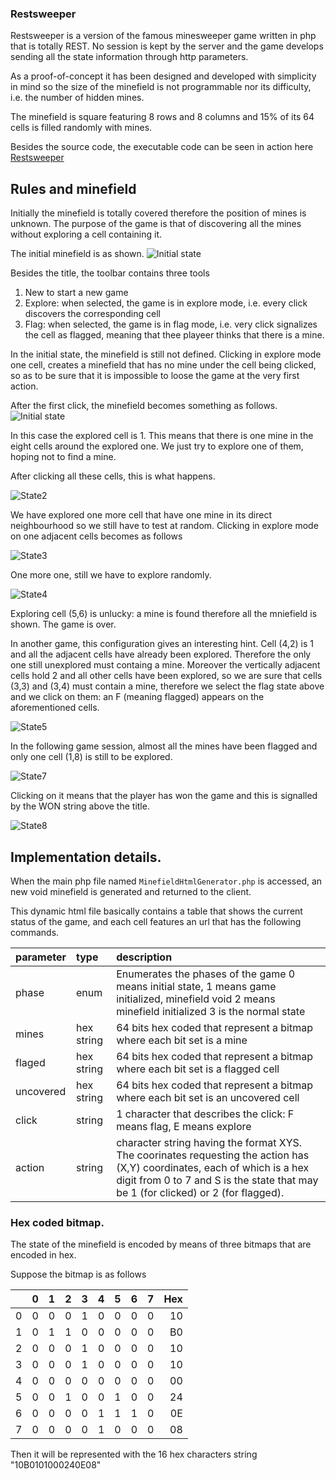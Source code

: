 ### Restsweeper

Restsweeper is a version of the famous minesweeper game written in php that is totally REST. No session is kept by the server and the game develops sending all the state information through http parameters.

As a proof-of-concept it has been designed and developed with simplicity in mind so the size of the minefield is not programmable nor its difficulty, i.e. the number of hidden mines.

The minefield is square featuring 8 rows and 8 columns and 15% of its 64 cells is filled randomly with mines.

Besides the source code, the executable code can be seen in action here [Restsweeper](http://www.fjmessgeraete.ch/fc225976-8977-4b3f-867e-fd0f7c0593e3/MinefieldHtmlGenerator.php)

## Rules and minefield

Initially the minefield is totally covered therefore the position of mines is unknown.
The purpose of the game is that of discovering all the mines without exploring a cell containing it.

The initial minefield is as shown.
![Initial state](file:///C:/Users/fj/Dropbox/restsweeper/doc/image01.png)

Besides the title, the toolbar contains three tools

1. New to start a new game
2. Explore: when selected, the game is in explore mode, i.e. every click discovers the corresponding cell
3. Flag: when selected, the game is in flag mode, i.e. very click signalizes the cell as flagged, meaning that thee playeer thinks that there is a mine.

In the initial state, the minefield is still not defined.
Clicking in explore mode one cell, creates a minefield that has no mine under the cell being clicked, so as to be sure that it is impossible to loose the game at the very first action.

After the first click, the minefield becomes something as follows.
![Initial state](file:///C:/Users/fj/Dropbox/restsweeper/doc/image02.png)

In this case the explored cell is 1. This means that there is one mine in the eight cells around the explored one. We just try to explore one of them, hoping not to find a mine.

After clicking all these cells, this is what happens.

![State2](file:///C:/Users/fj/Dropbox/restsweeper/doc/image03.png)

We have explored one more cell that have one mine in its direct neighbourhood so we still have to test at random. Clicking in explore mode on one adjacent cells becomes as follows

![State3](file:///C:/Users/fj/Dropbox/restsweeper/doc/image04.png)

One more one, still we have to explore randomly.

![State4](file:///C:/Users/fj/Dropbox/restsweeper/doc/image05.png)

Exploring cell (5,6) is unlucky: a mine is found therefore all the mniefield is shown.
The game is over.

In another game, this configuration gives an interesting hint.
Cell (4,2) is 1 and all the adjacent cells have already been explored. Therefore the only one still unexplored must containg a mine. Moreover the vertically adjacent cells hold 2 and all other cells have been explored, so we are sure that cells (3,3) and (3,4) must contain a mine, therefore we select the flag state above and we click on them: an F (meaning flagged) appears on the aforementioned cells.

![State5](file:///C:/Users/fj/Dropbox/restsweeper/doc/image06.png)

In the following game session, almost all the mines have been flagged and only one cell (1,8) is still to be explored.

![State7](file:///C:/Users/fj/Dropbox/restsweeper/doc/image08.png)

Clicking on it means that the player has won the game and this is signalled by the WON string above the title.

![State8](file:///C:/Users/fj/Dropbox/restsweeper/doc/image09.png)
 


## Implementation details.

When the main php file named `MinefieldHtmlGenerator.php` is accessed, an new void minefield is generated and returned to the client.

This dynamic html file basically contains a table that shows the current status of the game, and each cell features an url that has the following commands.

|parameter|type|description|
|:--------|:---|:----------|
|phase|enum| Enumerates the phases of the game 0 means initial state, 1 means game initialized, minefield void 2 means minefield initialized 3 is the normal state |
|mines|hex string| 64 bits hex coded that represent a bitmap where each bit set is a mine |
|flaged|hex string| 64 bits hex coded that represent a bitmap where each bit set is a flagged cell |
|uncovered|hex string| 64 bits hex coded that represent a bitmap where each bit set is an uncovered cell |
|click|string| 1  character that describes the click: F means flag, E means explore |
|action| string | character string having the format XYS. The coorinates requesting the action has (X,Y) coordinates, each of which is a hex digit from 0 to 7 and S is the state that may be 1 (for clicked) or 2 (for flagged). |

### Hex coded bitmap.

The state of the minefield is encoded by means of three bitmaps that are encoded in hex.

Suppose the bitmap is as follows

| |0|1|2|3|4|5|6|7| Hex |
|:-|:-|:-|:-|:-|:-|:-|:-|:-|-:|
|0|0|0|0|1|0|0|0|0|10|
|1|0|1|1|0|0|0|0|0|B0|
|2|0|0|0|1|0|0|0|0|10|
|3|0|0|0|1|0|0|0|0|10|
|4|0|0|0|0|0|0|0|0|00|
|5|0|0|1|0|0|1|0|0|24|
|6|0|0|0|0|1|1|1|0|0E|
|7|0|0|0|0|1|0|0|0|08|

Then it will be represented with the 16 hex characters string "10B0101000240E08"

